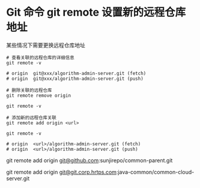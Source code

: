 # Git 命令 git remote 设置新的远程仓库地址

某些情况下需要更换远程仓库地址

```shell
# 查看关联的远程仓库的详细信息
git remote -v

# origin  git@xxx/algorithm-admin-server.git (fetch)
# origin  git@xxx/algorithm-admin-server.git (push)

# 删除关联的远程仓库
git remote remove origin

git remote -v

# 添加新的远程仓库关联
git remote add origin <url>

git remote -v

# origin  <url>/algorithm-admin-server.git (fetch)
# origin  <url>/algorithm-admin-server.git (push)

```

git remote add origin git@github.com:sunjirepo/common-parent.git


git remote add origin git@git.corp.hrtps.com:java-common/common-cloud-server.git